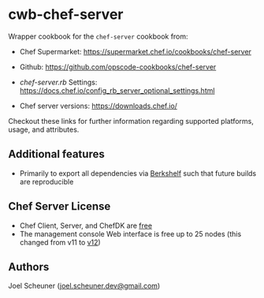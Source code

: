 # cwb-chef-server

Wrapper cookbook for the `chef-server` cookbook from:

* Chef Supermarket: https://supermarket.chef.io/cookbooks/chef-server
* Github: https://github.com/opscode-cookbooks/chef-server
* *chef-server.rb* Settings: https://docs.chef.io/config_rb_server_optional_settings.html

* Chef server versions: https://downloads.chef.io/

Checkout these links for further information regarding supported platforms, usage, and attributes.

## Additional features

* Primarily to export all dependencies via [Berkshelf](http://berkshelf.com/)
  such that future builds are reproducible

## Chef Server License

* Chef Client, Server, and ChefDK are [free](https://www.chef.io/pricing/)
* The management console Web interface is free up to 25 nodes
  (this changed from v11 to [v12](https://docs.chef.io/manage.html))

## Authors

Joel Scheuner (<joel.scheuner.dev@gmail.com>)
